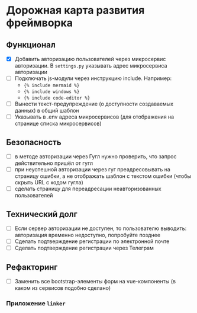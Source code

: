 # Дорожная карта развития фреймворка

## Функционал

- [x] Добавить авторизацию пользователей через микросервис авторизации. В `settings.py` указывать адрес микросервиса авторизации
- [ ] Подключать js-модули через инструкцию include. Например:
  - `{% include mermaid %}`
  - `{% include windows %}`
  - `{% include code-editor %}`
- [ ] Вынести текст-предупреждение (о доступности создаваемых данных) в общий шаблон
- [ ] Указывать в .env адреса микросервисов (для отображения на странице списка микросервисов)

## Безопасность

- [ ] в методе авторизации через Гугл нужно проверить, что запрос действительно пришёл от гугл
- [ ] при неуспешной авторизации через гуг преадресовывать на страницу ошибки,
  а не отображать шаблон с текстом ошибки (чтобы скрыть URL с кодом гугла)
- [ ] сделать страницу для переадресации неавторизованных пользователей

## Технический долг

- [ ] Если сервер авторизации не доступен, то пользователю выводить: авторизация временно недоступно, попробуйте позднее
- [ ] Сделать подтверждение регистрации по электронной почте
- [ ] Сделать подтверждение регистрации через Телеграм

## Рефакторинг

- [ ] Заменить все bootstrap-элементы форм на vue-компоненты (в каком из сервисов подобно сделано)

### Приложение `linker`
